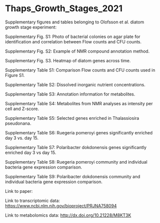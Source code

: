 # Thaps_Growth_Stages_2021
Supplementary figures and tables belonging to Olofsson et al. diatom growth stage experiment:



Supplementary Fig. S1: Photo of bacterial colonies on agar plate for identification and correlation between Flow counts and CFU counts.

Supplementary Fig. S2: Example of NMR compound annotation method. 

Supplementary Fig. S3. Heatmap of diatom genes across time.


Supplementary Table S1: Comparison Flow counts and CFU counts used in Figure S1.

Supplementary Table S2: Dissolved inorganic nutrient concentrations.

Supplementary Table S3: Annotation information for metabolites.

Supplementary Table S4: Metabolites from NMR analyses as intensity per cell and Z-score. 

Supplementary Table S5: Selected genes enriched in Thalassiosira pseudonana. 

Supplementary Table S6: Ruegeria pomeroyi genes significantly enriched day 3 vs. day 15.

Supplementary Table S7: Polaribacter dokdonensis genes significantly enriched day 3 vs day 15. 

Supplementary Table S8: Ruegeria pomeroyi community and individual bacteria gene expression comparison.

Supplementary Table S9: Polaribacter dokdonensis community and individual bacteria gene expression comparison.



Link to paper: 

Link to transcriptomic data: https://www.ncbi.nlm.nih.gov/bioproject/PRJNA758094

Link to metabolomics data: http://dx.doi.org/10.21228/M8KT3K 
